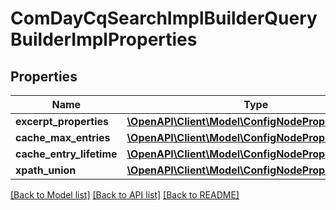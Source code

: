 # ComDayCqSearchImplBuilderQueryBuilderImplProperties

## Properties
Name | Type | Description | Notes
------------ | ------------- | ------------- | -------------
**excerpt_properties** | [**\OpenAPI\Client\Model\ConfigNodePropertyArray**](ConfigNodePropertyArray.md) |  | [optional] 
**cache_max_entries** | [**\OpenAPI\Client\Model\ConfigNodePropertyInteger**](ConfigNodePropertyInteger.md) |  | [optional] 
**cache_entry_lifetime** | [**\OpenAPI\Client\Model\ConfigNodePropertyInteger**](ConfigNodePropertyInteger.md) |  | [optional] 
**xpath_union** | [**\OpenAPI\Client\Model\ConfigNodePropertyBoolean**](ConfigNodePropertyBoolean.md) |  | [optional] 

[[Back to Model list]](../README.md#documentation-for-models) [[Back to API list]](../README.md#documentation-for-api-endpoints) [[Back to README]](../README.md)


